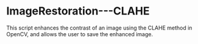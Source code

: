 # ImageRestoration---CLAHE
This script enhances the contrast of an image using the CLAHE method in OpenCV, and allows the user to save the enhanced image.
